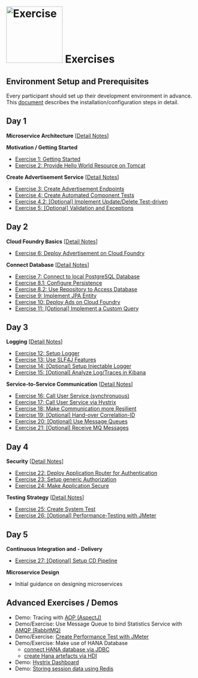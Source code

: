 # <img src="https://github.wdf.sap.corp/cc-java-dev/cc-coursematerial/blob/master/Z_ReuseImages/images/yourTurn.jpg" width="150" alt="Exercise"/> Exercises


## Environment Setup and Prerequisites

Every participant should set up their development environment in advance. This [document](https://github.wdf.sap.corp/cc-java-dev/cc-coursematerial/blob/master/CoursePrerequisites/README.md) describes the installation/configuration steps in detail.


## Day 1

**Microservice Architecture** [[Detail Notes](https://github.wdf.sap.corp/cc-java-dev/cc-coursematerial/blob/master/MicroServiceArchitecture/Readme.md)]

**Motivation / Getting Started**
- [Exercise 1: Getting Started](https://github.wdf.sap.corp/cc-java-dev/cc-coursematerial/blob/master/CreateMicroservice/Exercise_1_GettingStarted.md)
- [Exercise 2: Provide Hello World Resource on Tomcat](https://github.wdf.sap.corp/cc-java-dev/cc-coursematerial/blob/master/CreateMicroservice/Exercise_2_HelloWorldResource.md)

**Create Advertisement Service** [[Detail Notes](https://github.wdf.sap.corp/cc-java-dev/cc-coursematerial/blob/master/CreateMicroservice/Readme.md)]
- [Exercise 3: Create Advertisement Endpoints](https://github.wdf.sap.corp/cc-java-dev/cc-coursematerial/blob/master/CreateMicroservice/Exercise_3_CreateAdsEndpoints.md)
- [Exercise 4: Create Automated Component Tests](https://github.wdf.sap.corp/cc-java-dev/cc-coursematerial/blob/master/CreateMicroservice/Exercise_4_CreateServiceTests.md)
- [Exercise 4.2: [Optional] Implement Update/Delete Test-driven](https://github.wdf.sap.corp/cc-java-dev/cc-coursematerial/blob/master/CreateMicroservice/Exercise_4_Part2_CreateAdditionalAdsEndpoints.md)
- [Exercise 5: [Optional] Validation and Exceptions](https://github.wdf.sap.corp/cc-java-dev/cc-coursematerial/blob/master/CreateMicroservice/Exercise_5_ValidationAndExceptions.md)


## Day 2

**Cloud Foundry Basics** [[Detail Notes](https://github.wdf.sap.corp/cc-java-dev/cc-coursematerial/blob/master/CloudFoundryBasics)]
- [Exercise 6: Deploy Advertisement on Cloud Foundry](https://github.wdf.sap.corp/cc-java-dev/cc-coursematerial/blob/master/CloudFoundryBasics/Exercise_6_DeployAdsOnCloudFoundry.md)

**Connect Database** [[Detail Notes](https://github.wdf.sap.corp/cc-java-dev/cc-coursematerial/blob/master/ConnectDatabase)]
- [Exercise 7: Connect to local PostgreSQL Database](https://github.wdf.sap.corp/cc-java-dev/cc-coursematerial/blob/master/ConnectDatabase/Exercise_7_ConnectLocalDatabase.md)
- [Exercise 8.1: Configure Persistence](https://github.wdf.sap.corp/cc-java-dev/cc-coursematerial/blob/master/ConnectDatabase/Exercise_8_Part1_ConfigurePersistence.md)
- [Exercise 8.2: Use Repository to Access Database](https://github.wdf.sap.corp/cc-java-dev/cc-coursematerial/blob/master/ConnectDatabase/Exercise_8_Part2_UseRepositoryToAccessDatabase.md)
- [Exercise 9: Implement JPA Entity](https://github.wdf.sap.corp/cc-java-dev/cc-coursematerial/blob/master/ConnectDatabase/Exercise_9_ImplementJPAEntity.md)
- [Exercise 10: Deploy Ads on Cloud Foundry](https://github.wdf.sap.corp/cc-java-dev/cc-coursematerial/blob/master/ConnectDatabase/Exercise_10_DeployAdsWithDBServiceOnCF.md)
- [Exercise 11: [Optional] Implement a Custom Query](https://github.wdf.sap.corp/cc-java-dev/cc-coursematerial/blob/master/ConnectDatabase/Exercise_11_Develop_Custom_Queries.md)


## Day 3

**Logging** [[Detail Notes](https://github.wdf.sap.corp/cc-java-dev/cc-coursematerial/blob/master/LoggingTracing)]
- [Exercise 12: Setup Logger](https://github.wdf.sap.corp/cc-java-dev/cc-coursematerial/blob/master/LoggingTracing/Exercise_12_Setup_Logger.md)
- [Exercise 13: Use SLF4J Features](https://github.wdf.sap.corp/cc-java-dev/cc-coursematerial/blob/master/LoggingTracing/Exercise_13_Use_SLF4J_Features.md)
- [Exercise 14: [Optional] Setup Injectable Logger](https://github.wdf.sap.corp/cc-java-dev/cc-coursematerial/blob/master/LoggingTracing/Exercise_14_Setup_Injectable_Logger.md)
- [Exercise 15: [Optional] Analyze Log/Traces in Kibana](https://github.wdf.sap.corp/cc-java-dev/cc-coursematerial/blob/master/LoggingTracing/Exercise_15_GettingStarted_With_ELK_Stack.md)

**Service-to-Service Communication** [[Detail Notes](https://github.wdf.sap.corp/cc-java-dev/cc-coursematerial/blob/master/Service2ServiceCommunication/README.md)]
- [Exercise 16: Call User Service (synchronuous)](https://github.wdf.sap.corp/cc-java-dev/cc-coursematerial/blob/master/Service2ServiceCommunication/Exercise_16_Call_UserService.md)
- [Exercise 17: Call User Service via Hystrix](https://github.wdf.sap.corp/cc-java-dev/cc-coursematerial/blob/master/Service2ServiceCommunication/Exercise_17_Introduce_Hystrix.md)
- [Exercise 18: Make Communication more Resilient](https://github.wdf.sap.corp/cc-java-dev/cc-coursematerial/blob/master/Service2ServiceCommunication/Exercise_18_Make_Communication_Resilient.md)
- [Exercise 19: [Optional] Hand-over Correlation-ID](https://github.wdf.sap.corp/cc-java-dev/cc-coursematerial/blob/master/Service2ServiceCommunication/Exercise_19_Transfer_CorrelationID.md)
- [Exercise 20: [Optional] Use Message Queues](https://github.wdf.sap.corp/cc-java-dev/cc-coursematerial/blob/master/Service2ServiceCommunication/Exercise_20_Use_Message_Queues.md)
- [Exercise 21: [Optional] Receive MQ Messages](https://github.wdf.sap.corp/cc-java-dev/cc-coursematerial/blob/master/Service2ServiceCommunication/Exercise_21_Receive_MQ_Messages.md)


## Day 4

**Security** [[Detail Notes](https://github.wdf.sap.corp/cc-java-dev/cc-coursematerial/blob/master/Security/Readme.md)]
- [Exercise 22: Deploy Application Router for Authentication](https://github.wdf.sap.corp/cc-java-dev/cc-coursematerial/blob/master/Security/Exercise_22_DeployApplicationRouter.md)
- [Exercise 23: Setup generic Authorization](https://github.wdf.sap.corp/cc-java-dev/cc-coursematerial/blob/master/Security/Exercise_23_SetupGenericAuthorization.md)
- [Exercise 24: Make Application Secure](https://github.wdf.sap.corp/cc-java-dev/cc-coursematerial/blob/master/Security/Exercise_24_MakeYourApplicationSecure.md)
 
**Testing Strategy** [[Detail Notes](https://github.wdf.sap.corp/cc-java-dev/cc-coursematerial/blob/master/TestStrategy/Readme.md)]
- [Exercise 25: Create System Test](https://github.wdf.sap.corp/cc-java-dev/cc-coursematerial/blob/master/TestStrategy/Exercise_25_Create_SystemTest.md)
- [Exercise 26: [Optional] Performance-Testing with JMeter](https://github.wdf.sap.corp/cc-java-dev/cc-coursematerial/blob/master/TestStrategy/Exercise_26_PerformanceTesting_With_JMeter.md)


## Day 5

**Continuous Integration and - Delivery**
- [Exercise 27: [Optional] Setup CD Pipeline](https://github.wdf.sap.corp/cc-java-dev/cc-coursematerial/blob/master/ContinuousDelivery/Exercise_Setup_CD_Pipeline.md)

**Microservice Design** 
- Initial guidance on designing microservices


## Advanced Exercises / Demos
- Demo: Tracing with [AOP (AspectJ)](https://github.wdf.sap.corp/cc-java-dev/cc-coursematerial/blob/master/LoggingTracing/AOP.md)
- Demo/Exercise: Use Message Queue to bind Statistics Service with [AMQP (RabbitMQ)](https://github.wdf.sap.corp/cc-java-dev/cc-coursematerial/blob/master/Service2ServiceCommunication/Exercise_20_Use_Message_Queues.md)
- Demo/Exercise: [Create Performance Test with JMeter](https://github.wdf.sap.corp/cc-java-dev/cc-coursematerial/blob/master/TestStrategy/Exercise_26_PerformanceTesting_With_JMeter.md)
- Demo/Exercise: Make use of HANA Database
  - [connect HANA database via JDBC](https://github.wdf.sap.corp/cc-java-dev/cc-coursematerial/blob/master/Hana/Demo_HANA.md)
  - [create Hana artefacts via HDI](https://github.wdf.sap.corp/cc-java-dev/cc-coursematerial/blob/master/Hana/Demo_HANA_HDI.md)
- Demo: [Hystrix Dashboard](https://github.wdf.sap.corp/cc-java-dev/cc-coursematerial/blob/master/Service2ServiceCommunication/HystrixDashboard.md)
- Demo: [Storing session data using Redis](https://github.wdf.sap.corp/cc-java-dev/cc-coursematerial/blob/master/Knowledge/Redis.md)
